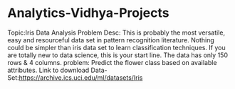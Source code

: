 # Analytics-Vidhya-Projects
Topic:Iris Data Analysis
Problem Desc:
This is probably the most versatile, easy and resourceful data set in pattern recognition literature. Nothing could be simpler than iris data set to learn classification techniques. If you are totally new to data science, this is your start line. The data has only 150 rows & 4 columns.
problem:
Predict the flower class based on available attributes.
Link to download Data-Set:https://archive.ics.uci.edu/ml/datasets/Iris
